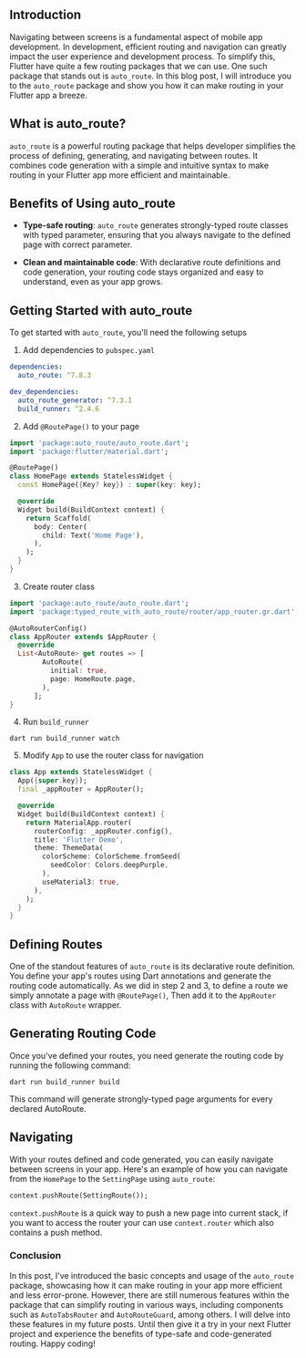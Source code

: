## Introduction

Navigating between screens is a fundamental aspect of mobile app development. In development, efficient routing and navigation can greatly impact the user experience and development process. To simplify this, Flutter have quite a few routing packages that we can use. One such package that stands out is `auto_route`. In this blog post, I will introduce you to the `auto_route` package and show you how it can make routing in your Flutter app a breeze.


## What is auto_route?

`auto_route` is a powerful routing package that helps developer simplifies the process of defining, generating, and navigating between routes. It combines code generation with a simple and intuitive syntax to make routing in your Flutter app more efficient and maintainable.


## Benefits of Using auto_route

- **Type-safe routing**: `auto_route` generates strongly-typed route classes with typed parameter, ensuring that you always navigate to the defined page with correct parameter.
    
- **Clean and maintainable code**: With declarative route definitions and code generation, your routing code stays organized and easy to understand, even as your app grows.


## Getting Started with auto_route

To get started with `auto_route`, you'll need the following setups

1. Add dependencies to `pubspec.yaml`

```yaml
dependencies:
  auto_route: ^7.8.3

dev_dependencies:
  auto_route_generator: ^7.3.1
  build_runner: ^2.4.6
```


2. Add `@RoutePage()` to your page

```dart
import 'package:auto_route/auto_route.dart';
import 'package:flutter/material.dart';

@RoutePage()
class HomePage extends StatelessWidget {
  const HomePage({Key? key}) : super(key: key);

  @override
  Widget build(BuildContext context) {
    return Scaffold(
      body: Center(
        child: Text('Home Page'),
      ),
    );
  }
}
```

3. Create router class 
   
```dart
import 'package:auto_route/auto_route.dart';
import 'package:typed_route_with_auto_route/router/app_router.gr.dart';

@AutoRouterConfig()
class AppRouter extends $AppRouter {
  @override
  List<AutoRoute> get routes => [
        AutoRoute(
          initial: true,
          page: HomeRoute.page,
        ),
      ];
}
```

4. Run `build_runner`

`dart run build_runner watch`

5. Modify `App` to use the router class for navigation

```dart
class App extends StatelessWidget {
  App({super.key});
  final _appRouter = AppRouter();

  @override
  Widget build(BuildContext context) {
    return MaterialApp.router(
      routerConfig: _appRouter.config(),
      title: 'Flutter Demo',
      theme: ThemeData(
        colorScheme: ColorScheme.fromSeed(
          seedColor: Colors.deepPurple,
        ),
        useMaterial3: true,
      ),
    );
  }
}
```


## Defining Routes

One of the standout features of `auto_route` is its declarative route definition. You define your app's routes using Dart annotations and generate the routing code automatically. As we did in step 2 and 3, to define a route we simply annotate a page with `@RoutePage()`, Then add it to the `AppRouter` class with `AutoRoute` wrapper.


## Generating Routing Code

Once you've defined your routes, you need generate the routing code by running the following command:

`dart run build_runner build`

This command will generate strongly-typed page arguments for every declared AutoRoute.


## Navigating

With your routes defined and code generated, you can easily navigate between screens in your app. Here's an example of how you can navigate from the `HomePage` to the `SettingPage` using `auto_route`:

```dart
context.pushRoute(SettingRoute());
```

`context.pushRoute` is a quick way to push a new page into current stack, if you want to access the router your can use `context.router` which also contains a push method.

    
### Conclusion

In this post, I've introduced the basic concepts and usage of the `auto_route` package, showcasing how it can make routing in your app more efficient and less error-prone. However, there are still numerous features within the package that can simplify routing in various ways, including components such as `AutoTabsRouter` and `AutoRouteGuard`, among others. I will delve into these features in my future posts. Until then give it a try in your next Flutter project and experience the benefits of type-safe and code-generated routing. Happy coding!